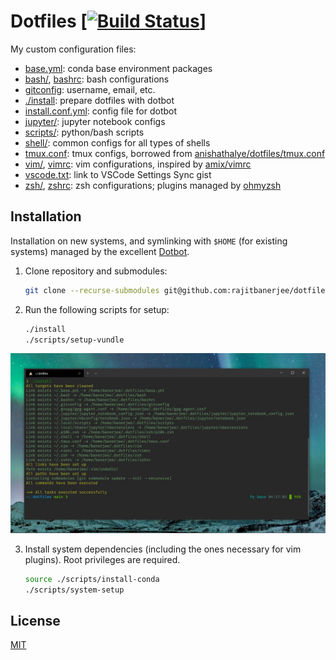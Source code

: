 # Dotfiles \[[![Build Status](https://travis-ci.com/rajitbanerjee/dotfiles.svg?branch=master)](https://travis-ci.com/rajitbanerjee/dotfiles)]

My custom configuration files:

-   [base.yml](./base.yml): conda base environment packages
-   [bash/](./bash/), [bashrc](./bashrc): bash configurations
-   [gitconfig](./gitconfig): username, email, etc.
-   [./install](./install): prepare dotfiles with dotbot
-   [install.conf.yml](./install.conf.yml): config file for dotbot
-   [jupyter/](./jupyter/): jupyter notebook configs 
-   [scripts/][scripts]: python/bash scripts
-   [shell/](./shell/): common configs for all types of shells
-   [tmux.conf](./tmux.conf): tmux configs, borrowed from [anishathalye/dotfiles/tmux.conf][anish]
-   [vim/](./vim/), [vimrc](./vimrc): vim configurations, inspired by [amix/vimrc][amix]
-   [vscode.txt](./vscode.txt): link to VSCode Settings Sync gist
-   [zsh/](./zsh/), [zshrc](./zshrc): zsh configurations; plugins managed by [ohmyzsh][ohmyzsh]

## Installation

Installation on new systems, and symlinking with `$HOME` (for existing systems) managed by the excellent [Dotbot][dotbot].

1.  Clone repository and submodules:

    ```bash
    git clone --recurse-submodules git@github.com:rajitbanerjee/dotfiles $HOME/.dotfiles
    ```

2.  Run the following scripts for setup:

    ```bash
    ./install
    ./scripts/setup-vundle
    ```

<img src='./screenshot.jpg'>

3.  Install system dependencies (including the ones necessary for vim plugins). Root privileges are required.

    ```bash
    source ./scripts/install-conda
    ./scripts/system-setup
    ```

## License

[MIT][license]

[scripts]: https://github.com/rajitbanerjee/scripts

[amix]: https://github.com/amix/vimrc

[anish]: https://github.com/anishathalye/dotfiles/blob/master/tmux.conf

[dotbot]: https://github.com/anishathalye/dotbot

[ohmyzsh]: https://github.com/ohmyzsh/ohmyzsh

[license]: LICENSE
